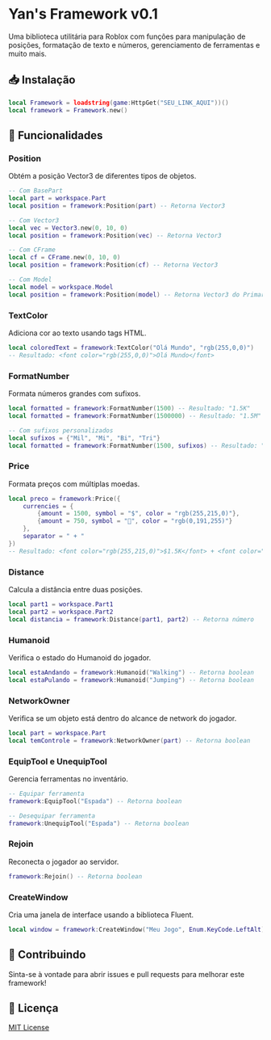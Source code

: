 # Yan's Framework v0.1

Uma biblioteca utilitária para Roblox com funções para manipulação de posições, formatação de texto e números, gerenciamento de ferramentas e muito mais.

## 📥 Instalação

```lua
local Framework = loadstring(game:HttpGet("SEU_LINK_AQUI"))()
local framework = Framework.new()
```

## 🚀 Funcionalidades

### Position
Obtém a posição Vector3 de diferentes tipos de objetos.

```lua
-- Com BasePart
local part = workspace.Part
local position = framework:Position(part) -- Retorna Vector3

-- Com Vector3
local vec = Vector3.new(0, 10, 0)
local position = framework:Position(vec) -- Retorna Vector3

-- Com CFrame
local cf = CFrame.new(0, 10, 0)
local position = framework:Position(cf) -- Retorna Vector3

-- Com Model
local model = workspace.Model
local position = framework:Position(model) -- Retorna Vector3 do PrimaryPart
```

### TextColor
Adiciona cor ao texto usando tags HTML.

```lua
local coloredText = framework:TextColor("Olá Mundo", "rgb(255,0,0)")
-- Resultado: <font color="rgb(255,0,0)">Olá Mundo</font>
```

### FormatNumber
Formata números grandes com sufixos.

```lua
local formatted = framework:FormatNumber(1500) -- Resultado: "1.5K"
local formatted = framework:FormatNumber(1500000) -- Resultado: "1.5M"

-- Com sufixos personalizados
local sufixos = {"Mil", "Mi", "Bi", "Tri"}
local formatted = framework:FormatNumber(1500, sufixos) -- Resultado: "1.5Mil"
```

### Price
Formata preços com múltiplas moedas.

```lua
local preco = framework:Price({
    currencies = {
        {amount = 1500, symbol = "$", color = "rgb(255,215,0)"},
        {amount = 750, symbol = "💎", color = "rgb(0,191,255)"}
    },
    separator = " + "
})
-- Resultado: <font color="rgb(255,215,0)">$1.5K</font> + <font color="rgb(0,191,255)">💎750</font>
```

### Distance
Calcula a distância entre duas posições.

```lua
local part1 = workspace.Part1
local part2 = workspace.Part2
local distancia = framework:Distance(part1, part2) -- Retorna número
```

### Humanoid
Verifica o estado do Humanoid do jogador.

```lua
local estaAndando = framework:Humanoid("Walking") -- Retorna boolean
local estaPulando = framework:Humanoid("Jumping") -- Retorna boolean
```

### NetworkOwner
Verifica se um objeto está dentro do alcance de network do jogador.

```lua
local part = workspace.Part
local temControle = framework:NetworkOwner(part) -- Retorna boolean
```

### EquipTool e UnequipTool
Gerencia ferramentas no inventário.

```lua
-- Equipar ferramenta
framework:EquipTool("Espada") -- Retorna boolean

-- Desequipar ferramenta
framework:UnequipTool("Espada") -- Retorna boolean
```

### Rejoin
Reconecta o jogador ao servidor.

```lua
framework:Rejoin() -- Retorna boolean
```

### CreateWindow
Cria uma janela de interface usando a biblioteca Fluent.

```lua
local window = framework:CreateWindow("Meu Jogo", Enum.KeyCode.LeftAlt)
```

## 🤝 Contribuindo

Sinta-se à vontade para abrir issues e pull requests para melhorar este framework!

## 📝 Licença

[MIT License](https://opensource.org/licenses/MIT)
